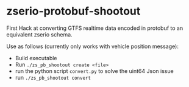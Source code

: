 # zserio-protobuf-shootout

First Hack at converting GTFS realtime data encoded in protobuf to an equivalent zserio schema.

Use as follows (currently only works with vehicle position message):

- Build executable
- Run `./zs_pb_shootout create <file>`
- run the python script `convert.py` to solve the uint64 Json issue
- run `./zs_pb_shootout convert`

